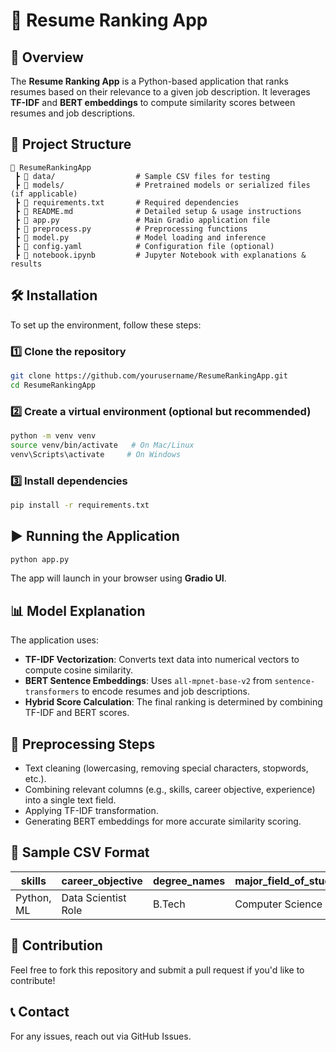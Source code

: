 # 📌 Resume Ranking App

## 🚀 Overview
The **Resume Ranking App** is a Python-based application that ranks resumes based on their relevance to a given job description. It leverages **TF-IDF** and **BERT embeddings** to compute similarity scores between resumes and job descriptions.

## 📂 Project Structure
```
📂 ResumeRankingApp
 ┣ 📂 data/                  # Sample CSV files for testing
 ┣ 📂 models/                # Pretrained models or serialized files (if applicable)
 ┣ 📜 requirements.txt       # Required dependencies
 ┣ 📜 README.md              # Detailed setup & usage instructions
 ┣ 📜 app.py                 # Main Gradio application file
 ┣ 📜 preprocess.py          # Preprocessing functions
 ┣ 📜 model.py               # Model loading and inference
 ┣ 📜 config.yaml            # Configuration file (optional)
 ┣ 📜 notebook.ipynb         # Jupyter Notebook with explanations & results
```

## 🛠️ Installation
To set up the environment, follow these steps:

### 1️⃣ Clone the repository
```bash
git clone https://github.com/yourusername/ResumeRankingApp.git
cd ResumeRankingApp
```

### 2️⃣ Create a virtual environment (optional but recommended)
```bash
python -m venv venv
source venv/bin/activate   # On Mac/Linux
venv\Scripts\activate     # On Windows
```

### 3️⃣ Install dependencies
```bash
pip install -r requirements.txt
```

## ▶️ Running the Application
```bash
python app.py
```
The app will launch in your browser using **Gradio UI**.

## 📊 Model Explanation
The application uses:
- **TF-IDF Vectorization**: Converts text data into numerical vectors to compute cosine similarity.
- **BERT Sentence Embeddings**: Uses `all-mpnet-base-v2` from `sentence-transformers` to encode resumes and job descriptions.
- **Hybrid Score Calculation**: The final ranking is determined by combining TF-IDF and BERT scores.

## 🔄 Preprocessing Steps
- Text cleaning (lowercasing, removing special characters, stopwords, etc.).
- Combining relevant columns (e.g., skills, career objective, experience) into a single text field.
- Applying TF-IDF transformation.
- Generating BERT embeddings for more accurate similarity scoring.

## 📎 Sample CSV Format
| skills | career_objective | degree_names | major_field_of_studies | positions | responsibilities |
|--------|-----------------|--------------|------------------------|-----------|------------------|
| Python, ML | Data Scientist Role | B.Tech | Computer Science | Developer | AI Model Training |

## 📌 Contribution
Feel free to fork this repository and submit a pull request if you'd like to contribute!

## 📞 Contact
For any issues, reach out via GitHub Issues.

